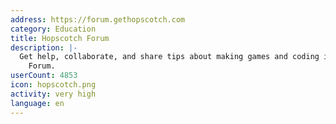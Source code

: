 ```yaml
---
address: https://forum.gethopscotch.com
category: Education
title: Hopscotch Forum
description: |-
  Get help, collaborate, and share tips about making games and coding in the Hopscotch
    Forum.
userCount: 4853
icon: hopscotch.png
activity: very high
language: en
---
```

